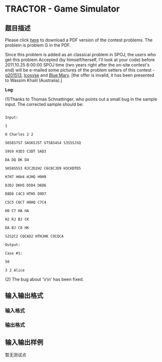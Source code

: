 # TRACTOR - Game Simulator

## 题目描述

Please click [here](http://www.spoj.com/content/john_jones:shanghai2009.pdf) to download a PDF version of the contest problems. The problem is problem G in the PDF.

Since this problem is added as an classical problem in SPOJ, the users who get this problem Accepted (by himself/herself, I'll look at your code) before 2011.10.25 8:00:00 SPOJ time (two years right after the on-site contest's end) will be e-mailed some pictures of the problem setters of this contest - [g201513](http://www.spoj.com/users/g201513), [lcosvse](http://www.spoj.com/users/lcosvse) and [Blue Mary](http://www.spoj.com/users/xilinx). \[the offer is invalid, it has been presented to Wassim Khalil (Australia).\]

**Log**:

(1)Thanks to Thomas Schnattinger, who points out a small bug in the sample input. The corrected sample should be:

```

Input:

1

O Charles 2 2

S6S6S7S7 SASKSJST STS8S4S4 S3S5SJSQ

S9S9 H3D3 C3DT SAD3

DA DQ DK D4

SKS8S5S3 RJC2D2H2 C6C8CJD9 H3CKDTD5

H7H7 H6H4 HJHQ H9H9

DJDJ DKH5 D5D4 D6D6

D8D8 C4C3 HTH5 D9D7

C5C5 C6CT H8HQ C7C4

H8 C7 HA HA

H2 RJ BJ CK

DA BJ C8 HK

S2S2C2 CQCAD2 HTHJHK C9CQCA

Output:

Case #1:

50

3 2 Alice

```

(2) The bug about '\\r\\n' has been fixed.

## 输入输出格式

### 输入格式

### 输出格式

## 输入输出样例

暂无测试点

